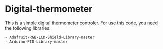 # Digital-thermometer

This is a simple digital thermometer controler. For use this code, you need the following libraries:
  
    - Adafruit-RGB-LCD-Shield-Library-master
    - Arduino-PID-Library-master
    

